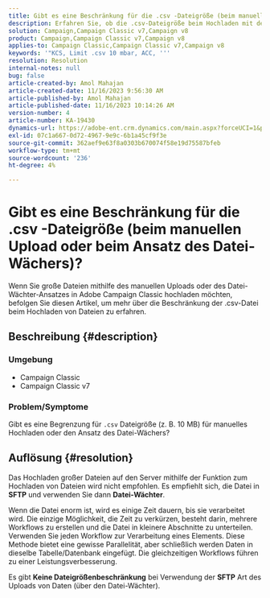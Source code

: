 ```yaml
---
title: Gibt es eine Beschränkung für die .csv -Dateigröße (beim manuellen Upload oder beim Ansatz des Datei-Wächers)?
description: Erfahren Sie, ob die .csv-Dateigröße beim Hochladen mit dem manuellen Upload- oder Datei-Wächter-Ansatz in Adobe Campaign Classic eingeschränkt ist.
solution: Campaign,Campaign Classic v7,Campaign v8
product: Campaign,Campaign Classic v7,Campaign v8
applies-to: Campaign Classic,Campaign Classic v7,Campaign v8
keywords: '"KCS, Limit .csv 10 mbar, ACC, '''
resolution: Resolution
internal-notes: null
bug: false
article-created-by: Amol Mahajan
article-created-date: 11/16/2023 9:56:30 AM
article-published-by: Amol Mahajan
article-published-date: 11/16/2023 10:14:26 AM
version-number: 4
article-number: KA-19430
dynamics-url: https://adobe-ent.crm.dynamics.com/main.aspx?forceUCI=1&pagetype=entityrecord&etn=knowledgearticle&id=3ea17268-6684-ee11-8179-6045bd006b4b
exl-id: 07c1a667-0d72-4967-9e9c-6b1a45cf9f3e
source-git-commit: 362aef9e63f8a0303b670074f58e19d75587bfeb
workflow-type: tm+mt
source-wordcount: '236'
ht-degree: 4%

---
```


# Gibt es eine Beschränkung für die .csv -Dateigröße (beim manuellen Upload oder beim Ansatz des Datei-Wächers)?


Wenn Sie große Dateien mithilfe des manuellen Uploads oder des Datei-Wächter-Ansatzes in Adobe Campaign Classic hochladen möchten, befolgen Sie diesen Artikel, um mehr über die Beschränkung der .csv-Datei beim Hochladen von Dateien zu erfahren.

## Beschreibung {#description}


### <b>Umgebung</b>

- Campaign Classic
- Campaign Classic v7




### <b>Problem/Symptome</b>

Gibt es eine Begrenzung für `.csv` Dateigröße (z. B. 10 MB) für manuelles Hochladen oder den Ansatz des Datei-Wächers?


## Auflösung {#resolution}


Das Hochladen großer Dateien auf den Server mithilfe der Funktion zum Hochladen von Dateien wird nicht empfohlen. Es empfiehlt sich, die Datei in <b>SFTP</b> und verwenden Sie dann <b>Datei-Wächter</b>.

Wenn die Datei enorm ist, wird es einige Zeit dauern, bis sie verarbeitet wird. Die einzige Möglichkeit, die Zeit zu verkürzen, besteht darin, mehrere Workflows zu erstellen und die Datei in kleinere Abschnitte zu unterteilen. Verwenden Sie jeden Workflow zur Verarbeitung eines Elements. Diese Methode bietet eine gewisse Parallelität, aber schließlich werden Daten in dieselbe Tabelle/Datenbank eingefügt. Die gleichzeitigen Workflows führen zu einer Leistungsverbesserung.

Es gibt <b>Keine Dateigrößenbeschränkung</b> bei Verwendung der <b>SFTP</b> Art des Uploads von Daten (über den Datei-Wächter).
